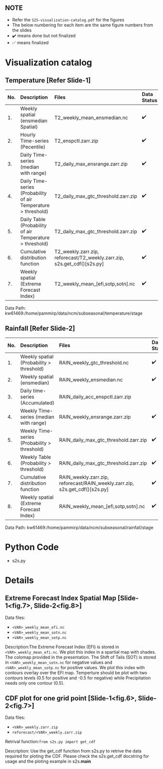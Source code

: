 
## NOTE
- Refer the `S2S-visualization-catalog.pdf` for the figures
- The below numbering for each item are the same figure numbers from the slides
- :heavy_check_mark: means done but not finalized
- :white_check_mark: means finalized

# Visualization catalog
## Temperature [Refer Slide-1]

| No. | Description | Files | Data Status | Viz Status |
| :-- | :-- | :-- | :-- | :-- |
| 1. |  Weekly spatial (ensmedian Spatial) | T2_weekly_mean_ensmedian.nc | :heavy_check_mark: | :heavy_check_mark: 
| 2. |  Hourly Time-series (Pecentile) | T2_enspctl.zarr.zip | :heavy_check_mark: | :heavy_check_mark: 
| 3. |  Daily Time-series (median with range) | T2_daily_max_ensrange.zarr.zip | :heavy_check_mark: | :heavy_check_mark:
| 4. |  Daily Time-series (Probability of air Temperature > threshold) | T2_daily_max_gtc_threshold.zarr.zip | :heavy_check_mark: | :heavy_check_mark:
| 5. |  Daily Table (Probability of air Temperature > threshold) | T2_daily_max_gtc_threshold.zarr.zip | :heavy_check_mark: | 
| 6. |  Cumulative distribution function | T2_weekly.zarr.zip, reforecast/T2_weekly.zarr.zip, s2s.get_cdf()[s2s.py] | :heavy_check_mark: | 
| 7. |  Weekly spatial (Extreme Forecast Index) | T2_weekly_mean_[efi,sotp,sotn].nc | :heavy_check_mark: | 

Data Path: kw61469:/home/pammirp/data/ncm/subseasonal/temperature/stage

## Rainfall [Refer Slide-2]
| No. | Description | Files | Data Status | Viz Status |
| :-- | :-- | :-- | :-- | :-- |
| 1. | Weekly spatial (Probability > threshold) | RAIN_weekly_gtc_threshold.nc | :heavy_check_mark: | 
| 2. | Weekly spatial (ensmedian) | RAIN_weekly_ensmedian.nc | :heavy_check_mark: | 
| 3. | Daily time-series (Accumulated) | RAIN_daily_acc_enspctl.zarr.zip |  | 
| 4. | Weekly Time-series (median with range) | RAIN_weekly_ensrange.zarr.zip | :heavy_check_mark: | 
| 5. | Weekly Time-series (Probability  > threshold) | RAIN_daily_max_gtc_threshold.zarr.zip | :heavy_check_mark: | 
| 6. | Weekly Table (Probability > threshold) | RAIN_daily_max_gtc_threshold.zarr.zip  | :heavy_check_mark: | 
| 7. | Cumulative distribution function | RAIN_weekly.zarr.zip, reforecast/RAIN_weekly.zarr.zip, s2s.get_cdf()[s2s.py] | :heavy_check_mark: | 
| 8. | Weekly spatial (Extreme Forecast Index) | RAIN_weekly_mean_[efi,sotp,sotn].nc | :heavy_check_mark: | 

Data Path: kw61469:/home/pammirp/data/ncm/subseasonal/rainfall/stage

# Python Code
- s2s.py


# Details

## Extreme Forecast Index Spatial Map [Slide-1<fig.7>, Slide-2<fig.8>]

Data files:

- `<VAR>_weekly_mean_efi.nc`
- `<VAR>_weekly_mean_sotn.nc`
- `<VAR>_weekly_mean_sotp.nc`

Description:The Extreme Forecast Index (EFI) is stored in `<VAR>_weekly_mean_efi.nc`.
We plot this index in a spartial map with shades. The colomap provided in the presentation.
The Shift of Tails (SOT) is stored in `<VAR>_weekly_mean_sotn.nc` for negative values and `<VAR>_weekly_mean_sotp.nc` for positive values.
We plot this index with contours overlay over the EFI map.
Temperture should be plot with two contours levels (0.5 for positive and -0.5 for negative) while Precipitation needs only one contour (0.5).



## CDF plot for one grid point [Slide-1<fig.6>, Slide-2<fig.7>]
Data files:

- `<VAR>_weekly.zarr.zip`
- `reforecast/<VAR>_weekly.zarr.zip`

Retrival function:`from s2s.py import get_cdf`

Description: Use the get_cdf function from s2s.py to retrive the data required for ploting the CDF.
    Please check the s2s.get_cdf docstring for usage and the ploting example in s2s.__main__


